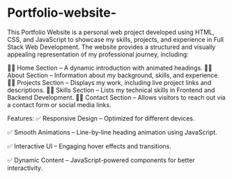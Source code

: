 ﻿# Portfolio-website-
This Portfolio Website is a personal web project developed using HTML, CSS, and JavaScript to showcase my skills, projects, and experience in Full Stack Web Development. The website provides a structured and visually appealing representation of my professional journey, including:

🧑‍💻 Home Section – A dynamic introduction with animated headings.
🧑‍💻 About Section – Information about my background, skills, and experience.
🧑‍💻 Projects Section – Displays my work, including live project links and descriptions.
🧑‍💻 Skills Section – Lists my technical skills in Frontend and Backend Development.
🧑‍💻 Contact Section – Allows visitors to reach out via a contact form or social media links.

Features:
✅ Responsive Design – Optimized for different devices.

✅ Smooth Animations – Line-by-line heading animation using JavaScript.

✅ Interactive UI – Engaging hover effects and transitions.

✅ Dynamic Content – JavaScript-powered components for better interactivity.
